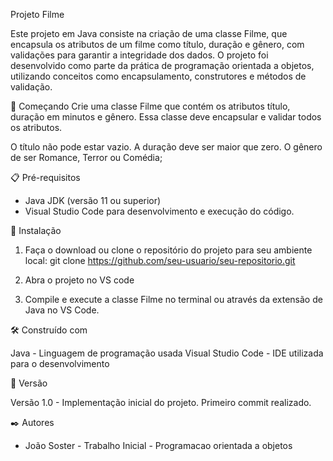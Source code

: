 Projeto Filme

Este projeto em Java consiste na criação de uma classe Filme, que encapsula os atributos de um filme como título, duração e gênero, com validações para garantir a integridade dos dados. O projeto foi desenvolvido como parte da prática de programação orientada a objetos, utilizando conceitos como encapsulamento, construtores e métodos de validação.

🚀 Começando
Crie uma classe Filme que contém os atributos título, duração em minutos e gênero. Essa classe deve encapsular e validar todos os atributos.

O título não pode estar vazio.
A duração deve ser maior que zero.
O gênero de ser Romance, Terror ou Comédia;

📋 Pré-requisitos

- Java JDK (versão 11 ou superior)
- Visual Studio Code para desenvolvimento e execução do código.


🔧 Instalação

1. Faça o download ou clone o repositório do projeto para seu ambiente local:
   git clone https://github.com/seu-usuario/seu-repositorio.git

2. Abra o projeto no VS code
3. Compile e execute a classe Filme no terminal ou através da extensão de Java no VS Code.



🛠️ Construído com

Java - Linguagem de programação usada
Visual Studio Code - IDE utilizada para o desenvolvimento


📌 Versão

Versão 1.0 - Implementação inicial do projeto. Primeiro commit realizado.


✒️ Autores
* João Soster - Trabalho Inicial - Programacao orientada a objetos 

